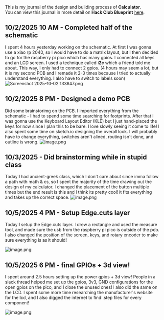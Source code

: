 <!--
  ===================    !!READ THIS NOTICE!!   ====================
  DO NOT edit this file manually. Your changes WILL BE OVERWRITTEN!
  This journal is auto generated and updated by Hack Club Blueprint.
  To edit this file, please edit your journal entries on Blueprint.
  ==================================================================
-->

This is my journal of the design and building process of **Calculator**.  
You can view this journal in more detail on **Hack Club Blueprint** [here](https://blueprint.hackclub.com/projects/25).


## 10/2/2025 10 AM - Completed half of the schematic  

I spent 4 hours yesterday working on the schematic. At first I was gonna use a xiao rp 2040, so I would have to do a matrix layout, but I then decided to go for the raspberry pi pico which has many gpios. I connected all keys and an LCD screen. I used a technique called **i2c** which a friend told me about. This way, I only had to connect 2 gpios. (4 hours may seem a lot, but it is my second PCB and I remade it 2-3 times because I tried to actually understand everything. I also have to switch to labels soon)
![Screenshot 2025-10-02 133847.png](https://blueprint.hackclub.com/user-attachments/blobs/redirect/eyJfcmFpbHMiOnsiZGF0YSI6OTUsInB1ciI6ImJsb2JfaWQifX0=--29842ac15e971ea3dc437d2333a1ca81c8433c4b/Screenshot%202025-10-02%20133847.png)
  

## 10/2/2025 8 PM - Designed a demo PCB  

Did some brainstorimg on the PCB. I imported everything from the schematic - I had to spend some time searching for footprints. After that I was gonna use the Keyboard Layout Editor (KLE) but I just hand-placed the keys for now since I plan this to be bare. I love slowly seeing it come to life! I also spent some time on sketch.io designing the overall look. I will probably have to change everything, switches aren't alined, routing isn't done, and outline is wrong.
![image.png](https://blueprint.hackclub.com/user-attachments/blobs/redirect/eyJfcmFpbHMiOnsiZGF0YSI6MTI1LCJwdXIiOiJibG9iX2lkIn19--8b335ff6180af3bc6b6b5a9a89b0102ecab002e6/image.png)
  

## 10/3/2025 - Did brainstorming while in stupid class  

Today I had ancient-greek class, which I don't care about since imma follow a path with math & cs, so I spent the majority of the time drawing out the design of my calculator. I changed the placement of the button multiple times but the end result is this and I think its pretty cool! it fits everything and takes up the correct space. ![image.png](https://blueprint.hackclub.com/user-attachments/blobs/redirect/eyJfcmFpbHMiOnsiZGF0YSI6MTU5LCJwdXIiOiJibG9iX2lkIn19--edd646efbefe3d2e537fcd84bd2209c8ac320bf7/image.png)
  

## 10/5/2025 4 PM - Setup Edge.cuts layer  

Today I setup the Edge.cuts layer. I drew a rectangle and used the measure tool, and made sure the usb from the raspberry pi pico is outside of the pcb. I also changed the position of the screen, keys, and rotary encoder to make sure everything is as it should!


![image.png](https://blueprint.hackclub.com/user-attachments/blobs/redirect/eyJfcmFpbHMiOnsiZGF0YSI6NTc4LCJwdXIiOiJibG9iX2lkIn19--0e641e5fe39d20005530fee2c4101b222adb1b51/image.png)
  

## 10/5/2025 6 PM - final GPIOs + 3d view!  

I spent around 2.5 hours setting up the power gpios + 3d view! People in a slack thread helped me set up the gpios, 3v3, GND configurations for the open gpios on the pico, and I close the unused ones! I also did the same on the LCD. I spent some more time researching the manufacturer's website for the lcd, and I also digged the internet to find .step files for every component!

![image.png](https://blueprint.hackclub.com/user-attachments/blobs/redirect/eyJfcmFpbHMiOnsiZGF0YSI6NjEwLCJwdXIiOiJibG9iX2lkIn19--96cee31802161208eab8582391e8dac403a7d69f/image.png)
  

